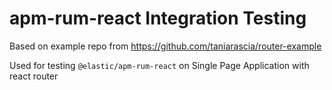 # apm-rum-react Integration Testing

Based on example repo from https://github.com/taniarascia/router-example

Used for testing `@elastic/apm-rum-react` on Single Page Application with react router
